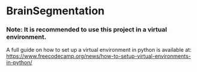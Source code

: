 # BrainSegmentation

### Note: It is recommended to use this project in a virtual environment.

A full guide on how to set up a virtual environment in python is available at:
https://www.freecodecamp.org/news/how-to-setup-virtual-environments-in-python/

